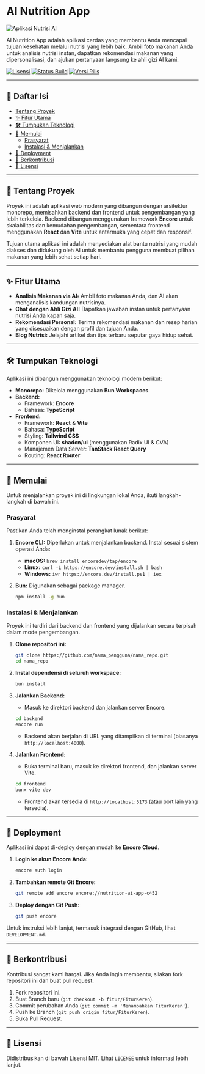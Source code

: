 # AI Nutrition App

![Aplikasi Nutrisi AI](https://via.placeholder.com/800x200.png?text=AI+Nutrition+App)

AI Nutrition App adalah aplikasi cerdas yang membantu Anda mencapai tujuan kesehatan melalui nutrisi yang lebih baik. Ambil foto makanan Anda untuk analisis nutrisi instan, dapatkan rekomendasi makanan yang dipersonalisasi, dan ajukan pertanyaan langsung ke ahli gizi AI kami.

[![Lisensi](https://img.shields.io/badge/lisensi-MIT-blue.svg)](https://opensource.org/licenses/MIT)
[![Status Build](https://img.shields.io/travis/com/nama_pengguna/nama_repo.svg)](https://travis-ci.com/nama_pengguna/nama_repo)
[![Versi Rilis](https://img.shields.io/github/v/release/nama_pengguna/nama_repo)](https://github.com/nama_pengguna/nama_repo/releases)

---

## 📜 Daftar Isi

- [Tentang Proyek](#-tentang-proyek)
- [✨ Fitur Utama](#-fitur-utama)
- [🛠️ Tumpukan Teknologi](#️-tumpukan-teknologi)
- [🏁 Memulai](#-memulai)
  - [Prasyarat](#prasyarat)
  - [Instalasi & Menjalankan](#instalasi--menjalankan)
- [🚀 Deployment](#-deployment)
- [🤝 Berkontribusi](#-berkontribusi)
- [📄 Lisensi](#-lisensi)

---

## 📖 Tentang Proyek

Proyek ini adalah aplikasi web modern yang dibangun dengan arsitektur monorepo, memisahkan backend dan frontend untuk pengembangan yang lebih terkelola. Backend dibangun menggunakan framework **Encore** untuk skalabilitas dan kemudahan pengembangan, sementara frontend menggunakan **React** dan **Vite** untuk antarmuka yang cepat dan responsif.

Tujuan utama aplikasi ini adalah menyediakan alat bantu nutrisi yang mudah diakses dan didukung oleh AI untuk membantu pengguna membuat pilihan makanan yang lebih sehat setiap hari.

---

## ✨ Fitur Utama

*   **Analisis Makanan via AI:** Ambil foto makanan Anda, dan AI akan menganalisis kandungan nutrisinya.
*   **Chat dengan Ahli Gizi AI:** Dapatkan jawaban instan untuk pertanyaan nutrisi Anda kapan saja.
*   **Rekomendasi Personal:** Terima rekomendasi makanan dan resep harian yang disesuaikan dengan profil dan tujuan Anda.
*   **Blog Nutrisi:** Jelajahi artikel dan tips terbaru seputar gaya hidup sehat.

---

## 🛠️ Tumpukan Teknologi

Aplikasi ini dibangun menggunakan teknologi modern berikut:

*   **Monorepo:** Dikelola menggunakan **Bun Workspaces**.
*   **Backend:**
    *   Framework: **Encore**
    *   Bahasa: **TypeScript**
*   **Frontend:**
    *   Framework: **React** & **Vite**
    *   Bahasa: **TypeScript**
    *   Styling: **Tailwind CSS**
    *   Komponen UI: **shadcn/ui** (menggunakan Radix UI & CVA)
    *   Manajemen Data Server: **TanStack React Query**
    *   Routing: **React Router**

---

## 🏁 Memulai

Untuk menjalankan proyek ini di lingkungan lokal Anda, ikuti langkah-langkah di bawah ini.

### Prasyarat

Pastikan Anda telah menginstal perangkat lunak berikut:

1.  **Encore CLI:** Diperlukan untuk menjalankan backend. Instal sesuai sistem operasi Anda:
    *   **macOS:** `brew install encoredev/tap/encore`
    *   **Linux:** `curl -L https://encore.dev/install.sh | bash`
    *   **Windows:** `iwr https://encore.dev/install.ps1 | iex`

2.  **Bun:** Digunakan sebagai package manager.
    ```sh
    npm install -g bun
    ```

### Instalasi & Menjalankan

Proyek ini terdiri dari backend dan frontend yang dijalankan secara terpisah dalam mode pengembangan.

1.  **Clone repositori ini:**
    ```sh
    git clone https://github.com/nama_pengguna/nama_repo.git
    cd nama_repo
    ```

2.  **Instal dependensi di seluruh workspace:**
    ```sh
    bun install
    ```

3.  **Jalankan Backend:**
    *   Masuk ke direktori backend dan jalankan server Encore.
    ```sh
    cd backend
    encore run
    ```
    *   Backend akan berjalan di URL yang ditampilkan di terminal (biasanya `http://localhost:4000`).

4.  **Jalankan Frontend:**
    *   Buka terminal baru, masuk ke direktori frontend, dan jalankan server Vite.
    ```sh
    cd frontend
    bunx vite dev
    ```
    *   Frontend akan tersedia di `http://localhost:5173` (atau port lain yang tersedia).

---

## 🚀 Deployment

Aplikasi ini dapat di-deploy dengan mudah ke **Encore Cloud**.

1.  **Login ke akun Encore Anda:**
    ```sh
    encore auth login
    ```
2.  **Tambahkan remote Git Encore:**
    ```sh
    git remote add encore encore://nutrition-ai-app-c452
    ```
3.  **Deploy dengan Git Push:**
    ```sh
    git push encore
    ```
Untuk instruksi lebih lanjut, termasuk integrasi dengan GitHub, lihat `DEVELOPMENT.md`.

---

## 🤝 Berkontribusi

Kontribusi sangat kami hargai. Jika Anda ingin membantu, silakan fork repositori ini dan buat pull request.

1.  Fork repositori ini.
2.  Buat Branch baru (`git checkout -b fitur/FiturKeren`).
3.  Commit perubahan Anda (`git commit -m 'Menambahkan FiturKeren'`).
4.  Push ke Branch (`git push origin fitur/FiturKeren`).
5.  Buka Pull Request.

---

## 📄 Lisensi

Didistribusikan di bawah Lisensi MIT. Lihat `LICENSE` untuk informasi lebih lanjut.
